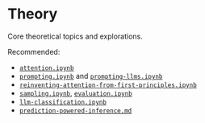 # Theory

Core theoretical topics and explorations.

Recommended:
- [`attention.ipynb`](./attention.ipynb)
- [`prompting.ipynb`](./prompting.ipynb) and [`prompting-llms.ipynb`](./prompting-llms.ipynb)
- [`reinventing-attention-from-first-principles.ipynb`](./reinventing-attention-from-first-principles.ipynb)
- [`sampling.ipynb`](./sampling.ipynb), [`evaluation.ipynb`](./evaluation.ipynb)
- [`llm-classification.ipynb`](./llm-classification.ipynb)
- [`prediction-powered-inference.md`](./prediction-powered-inference.md)

